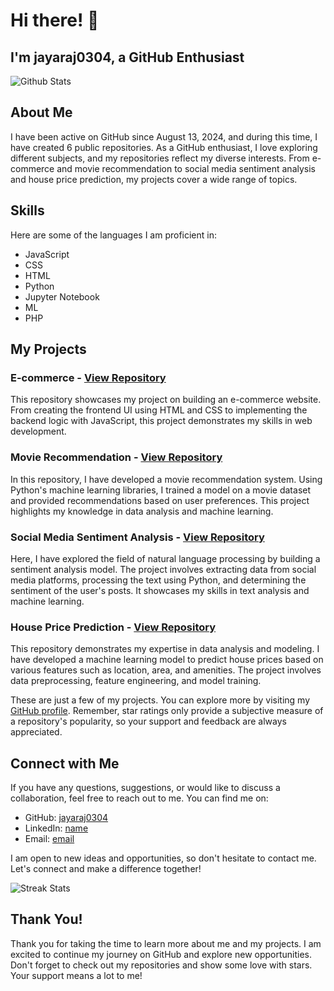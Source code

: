 # Hi there! 👋

## I'm jayaraj0304, a GitHub Enthusiast

![Github Stats](https://github-readme-stats.vercel.app/api?username=jayaraj0304)

## About Me

I have been active on GitHub since August 13, 2024, and during this time, I have created 6 public repositories. As a GitHub enthusiast, I love exploring different subjects, and my repositories reflect my diverse interests. From e-commerce and movie recommendation to social media sentiment analysis and house price prediction, my projects cover a wide range of topics.

## Skills

Here are some of the languages I am proficient in:

- JavaScript
- CSS
- HTML
- Python
- Jupyter Notebook
- ML
- PHP

## My Projects

### E-commerce - [View Repository](https://github.com/jayaraj0304/e-commerce)

This repository showcases my project on building an e-commerce website. From creating the frontend UI using HTML and CSS to implementing the backend logic with JavaScript, this project demonstrates my skills in web development.

### Movie Recommendation - [View Repository](https://github.com/jayaraj0304/movie-recommendation)

In this repository, I have developed a movie recommendation system. Using Python's machine learning libraries, I trained a model on a movie dataset and provided recommendations based on user preferences. This project highlights my knowledge in data analysis and machine learning.

### Social Media Sentiment Analysis - [View Repository](https://github.com/jayaraj0304/social-media-sentiment-analysis)

Here, I have explored the field of natural language processing by building a sentiment analysis model. The project involves extracting data from social media platforms, processing the text using Python, and determining the sentiment of the user's posts. It showcases my skills in text analysis and machine learning.

### House Price Prediction - [View Repository](https://github.com/jayaraj0304/house-price-prediction)

This repository demonstrates my expertise in data analysis and modeling. I have developed a machine learning model to predict house prices based on various features such as location, area, and amenities. The project involves data preprocessing, feature engineering, and model training.

These are just a few of my projects. You can explore more by visiting my [GitHub profile](https://github.com/jayaraj0304). Remember, star ratings only provide a subjective measure of a repository's popularity, so your support and feedback are always appreciated.

## Connect with Me

If you have any questions, suggestions, or would like to discuss a collaboration, feel free to reach out to me. You can find me on:

- GitHub: [jayaraj0304](https://github.com/jayaraj0304)
- LinkedIn: [name](jayaraj-thamatam1)
- Email: [email](mailto:jayarajthamatam123@gmail.com)

I am open to new ideas and opportunities, so don't hesitate to contact me. Let's connect and make a difference together!

![Streak Stats](https://streak-stats.demolab.com/?user=jayaraj0304)

## Thank You!

Thank you for taking the time to learn more about me and my projects. I am excited to continue my journey on GitHub and explore new opportunities. Don't forget to check out my repositories and show some love with stars. Your support means a lot to me!
